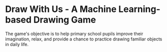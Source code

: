 # Draw With Us - A Machine Learning-based Drawing Game

The game's objective is to help primary school pupils improve their imagination, relax, and provide a chance to practice
drawing familiar objects in daily life.
